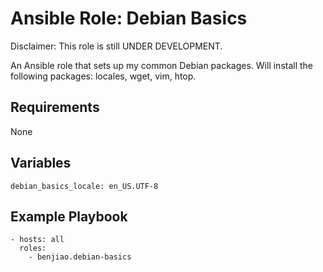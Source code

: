 # Ansible Role: Debian Basics

Disclaimer: This role is still UNDER DEVELOPMENT.

An Ansible role that sets up my common Debian packages. Will install the following packages: locales, wget, vim, htop.

## Requirements
None

## Variables
```
debian_basics_locale: en_US.UTF-8
```

## Example Playbook

```
- hosts: all
  roles:
    - benjiao.debian-basics
```
